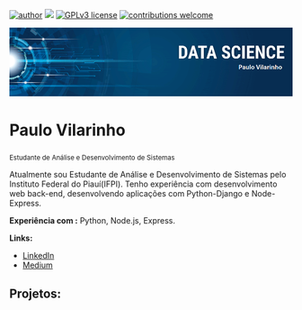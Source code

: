 
[![author](https://img.shields.io/badge/author-paulovilarinho-red)](https://www.linkedin.com/in/paulo-de-tarso-vilarinho-castelo-branco-filho-336037161/) [![](https://img.shields.io/badge/python-3.7+-blue.svg)](https://www.python.org/downloads/release/python-365/) [![GPLv3 license](https://img.shields.io/badge/License-GPLv3-blue.svg)](http://perso.crans.org/besson/LICENSE.html) [![contributions welcome](https://img.shields.io/badge/contributions-welcome-brightgreen.svg?style=flat)](https://github.com/PauloVilarinho/DataScience/issues)

<p align="center">
  <img src="banner.png" >
</p>

# Paulo Vilarinho
<sub> Estudante de Análise e Desenvolvimento de Sistemas</sub>

Atualmente sou Estudante de Análise e Desenvolvimento de Sistemas pelo Instituto Federal do Piauí(IFPI). Tenho experiência com desenvolvimento web back-end, desenvolvendo aplicações com Python-Django e Node-Express.

**Experiência com :** Python, Node.js, Express.

**Links:**
* [LinkedIn](https://www.linkedin.com/in/paulo-de-tarso-vilarinho-castelo-branco-filho-336037161/)
* [Medium](https://medium.com/@paulotarsobranco)


## Projetos:





